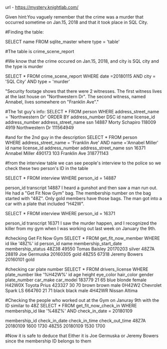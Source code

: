 url - https://mystery.knightlab.com/

Given hint:You vaguely remember that the crime was a ​murder​ that occurred sometime on ​Jan.15, 2018​ and that it took place in ​SQL City​. 

#Finding the table:

SELECT name 
FROM sqlite_master
where type = 'table'

#The table is  crime_scene_report

#We know that the crime occured on Jan.15, 2018, and city is SQL city and the type is murder

SELECT *
FROM crime_scene_report
WHERE date =20180115
AND city = 'SQL City'
AND type = 'murder'

           
"Security footage shows that there were 2 witnesses. The first witness lives at the last house on "Northwestern Dr". The second witness, named Annabel, lives somewhere on "Franklin Ave"."


#The 1st guy's info:
SELECT *
 FROM person 
 WHERE address_street_name = 'Northwestern Dr' ORDER BY address_number DSC
id	name	license_id	address_number	address_street_name	ssn
14887	Morty Schapiro	118009	4919	Northwestern Dr	111564949

#and for the 2nd guy in the description
SELECT *
FROM person              
WHERE address_street_name = 'Franklin Ave' AND name ='Annabel Miller'
id	name	license_id	address_number	address_street_name	ssn
16371	Annabel Miller	490173	103	Franklin Ave	318771143


#from the interview table we can see people's interview to the police so we check these two person's ID in the table 


SELECT *
FROM interview
WHERE person_id = 14887

person_id	transcript
14887	I heard a gunshot and then saw a man run out. He had a "Get Fit Now Gym" bag. The membership number on the bag started with "48Z". Only gold members have those bags. The man got into a car with a plate that included "H42W".

SELECT *
FROM interview
WHERE person_id = 16371

person_id	transcript
16371	I saw the murder happen, and I recognized the killer from my gym when I was working out last week on January the 9th.

#checking Get Fit Now Gym 
SELECT *
FROM get_fit_now_member
WHERE id like '48Z%'
id	person_id	name	membership_start_date	membership_status
48Z38	49550	Tomas Baisley	20170203	silver
48Z7A	28819	Joe Germuska	20160305	gold
48Z55	67318	Jeremy Bowers	20160101	gold

#checking car plate number 
SELECT *
FROM drivers_license
WHERE plate_number like '%H42W%'
id	age	height	eye_color	hair_color	gender	plate_number	car_make	car_model
183779	21	65	blue	blonde	female	H42W0X	Toyota	Prius
423327	30	70	brown	brown	male	0H42W2	Chevrolet	Spark LS
664760	21	71	black	black	male	4H42WR	Nissan	Altima

#Checking the people who worked out at the Gym on Januray 9th with the ID similar to 48Z 
SELECT *
FROM get_fit_now_check_in
WHERE membership_id like '%48Z%' AND check_in_date = 20180109

membership_id	check_in_date	check_in_time	check_out_time
48Z7A	20180109	1600	1730
48Z55	20180109	1530	1700

#Now it is safe to deduce that Either it is Joe Germuska or Jeremy Bowers since the membership ID belongs to them 





